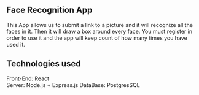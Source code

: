## Face Recognition App

This App allows us to submit a link to a picture and it will recognize all the faces in it. Then it will draw a box around every face.
You must register in order to use it and the app will keep count of how many times you have used it.

## Technologies used

Front-End: React <br>
Server: Node.js + Express.js 
DataBase: PostgresSQL




